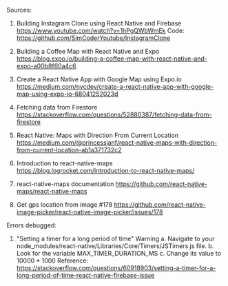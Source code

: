 Sources:

1. Building Instagram Clone using React Native and Firebase
   https://www.youtube.com/watch?v=1hPgQWbWmEk
   Code: https://github.com/SimCoderYoutube/InstagramClone

2. Building a Coffee Map with React Native and Expo
   https://blog.expo.io/building-a-coffee-map-with-react-native-and-expo-a00b8f60a4c6

3. Create a React Native App with Google Map using Expo.io
   https://medium.com/nycdev/create-a-react-native-app-with-google-map-using-expo-io-68041252023d

4. Fetching data from Firestore
   https://stackoverflow.com/questions/52880387/fetching-data-from-firestore

5. React Native: Maps with Direction From Current Location
   https://medium.com/@princessjanf/react-native-maps-with-direction-from-current-location-ab1a371732c2

6. Introduction to react-native-maps
   https://blog.logrocket.com/introduction-to-react-native-maps/

7. react-native-maps documentation
   https://github.com/react-native-maps/react-native-maps

8. Get gps location from image #178
   https://github.com/react-native-image-picker/react-native-image-picker/issues/178

Errors debugged:

1. "Setting a timer for a long period of time" Warning
   a. Navigate to your node_modules/react-native/Libraries/Core/Timers/JSTimers.js file.
   b. Look for the variable MAX_TIMER_DURATION_MS
   c. Change its value to 10000 \* 1000
   Reference: https://stackoverflow.com/questions/60918903/setting-a-timer-for-a-long-period-of-time-react-native-firebase-issue
